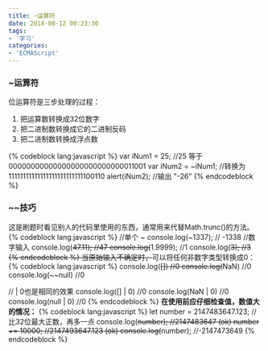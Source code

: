 ```yaml
---
title: ~运算符
date: 2018-08-12 00:23:30
tags:
- '学习'
categories:
- 'ECMAScript'
---
```

### ~运算符
位运算符是三步处理的过程：
1. 把运算数转换成32位数字
2. 把二进制数转换成它的二进制反码
3. 把二进制数转换成浮点数

{% codeblock lang:javascript %}
var iNum1 = 25;     //25 等于 00000000000000000000000000011001
var iNum2 = ~iNum1; //转换为 11111111111111111111111111100110
alert(iNum2);       //输出 "-26"
{% endcodeblock %}
### ~~技巧
这是刷题时看见别人的代码里使用的东西，通常用来代替Math.trunc()的方法。
{% codeblock lang:javascript %}
//单个 ~
console.log(~1337);         // -1338
//数字输入
console.log(~~47.11);       //47
console.log(~~1.9999);      //1
console.log(~~3);           //3
{% endcodeblock %}
当原始输入不确定时，~~可以将任何非数字类型转换成0：
{% codeblock lang:javascript %}
console.log(~~[])     //0
console.log(~~NaN)    //0
console.log(~~null)   //0

// | 0也是相同的效果
console.log([] | 0)   //0
console.log(NaN | 0)  //0
console.log(null | 0) //0
{% endcodeblock %}
**在使用前应仔细检查值，数值大的情况：**
{% codeblock lang:javascript %}
let number = 2147483647.123;  //比32位最大正数，再多一点
console.log(~~number);        //2147483647 (ok)
number += 10000;              //2147493647.123 (ok)
console.log(~~number);        //-2147473649
{% endcodeblock %}